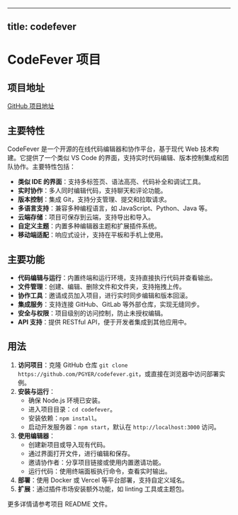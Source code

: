 
---
title: codefever
---

# CodeFever 项目

## 项目地址
[GitHub 项目地址](https://github.com/PGYER/codefever)

## 主要特性
CodeFever 是一个开源的在线代码编辑器和协作平台，基于现代 Web 技术构建。它提供了一个类似 VS Code 的界面，支持实时代码编辑、版本控制集成和团队协作。主要特性包括：
- **类似 IDE 的界面**：支持多标签页、语法高亮、代码补全和调试工具。
- **实时协作**：多人同时编辑代码，支持聊天和评论功能。
- **版本控制**：集成 Git，支持分支管理、提交和拉取请求。
- **多语言支持**：兼容多种编程语言，如 JavaScript、Python、Java 等。
- **云端存储**：项目可保存到云端，支持导出和导入。
- **自定义主题**：内置多种编辑器主题和扩展插件系统。
- **移动端适配**：响应式设计，支持在平板和手机上使用。

## 主要功能
- **代码编辑与运行**：内置终端和运行环境，支持直接执行代码并查看输出。
- **文件管理**：创建、编辑、删除文件和文件夹，支持拖拽上传。
- **协作工具**：邀请成员加入项目，进行实时同步编辑和版本回滚。
- **集成服务**：支持连接 GitHub、GitLab 等外部仓库，实现无缝同步。
- **安全与权限**：项目级别的访问控制，防止未授权编辑。
- **API 支持**：提供 RESTful API，便于开发者集成到其他应用中。

## 用法
1. **访问项目**：克隆 GitHub 仓库 `git clone https://github.com/PGYER/codefever.git`，或直接在浏览器中访问部署实例。
2. **安装与运行**：
   - 确保 Node.js 环境已安装。
   - 进入项目目录：`cd codefever`。
   - 安装依赖：`npm install`。
   - 启动开发服务器：`npm start`，默认在 `http://localhost:3000` 访问。
3. **使用编辑器**：
   - 创建新项目或导入现有代码。
   - 通过界面打开文件，进行编辑和保存。
   - 邀请协作者：分享项目链接或使用内置邀请功能。
   - 运行代码：使用终端面板执行命令，查看实时输出。
4. **部署**：使用 Docker 或 Vercel 等平台部署，支持自定义域名。
5. **扩展**：通过插件市场安装额外功能，如 linting 工具或主题包。

更多详情请参考项目 README 文件。